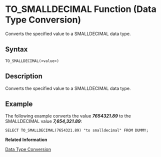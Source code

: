 <!-- loio20f0d4aa75191014a96ef18b874d6f2d -->

# TO\_SMALLDECIMAL Function \(Data Type Conversion\)

Converts the specified value to a SMALLDECIMAL data type.



<a name="loio20f0d4aa75191014a96ef18b874d6f2d__sql_function_to_smalldecimal_1sql_function_to_smalldecimal_syntax"/>

## Syntax

```
TO_SMALLDECIMAL(<value>)
```



<a name="loio20f0d4aa75191014a96ef18b874d6f2d__sql_function_to_smalldecimal_1sql_function_to_smalldecimal_description"/>

## Description

Converts the specified value to a SMALLDECIMAL data type.



<a name="loio20f0d4aa75191014a96ef18b874d6f2d__sql_function_to_smalldecimal_1sql_function_to_smalldecimal_examples"/>

## Example

The following example converts the value ***7654321.89*** to the SMALLDECIMAL value ***7,654,321.89***:

```
SELECT TO_SMALLDECIMAL(7654321.89) "to smalldecimal" FROM DUMMY;
```

**Related Information**  


[Data Type Conversion](../data-type-conversion-46ff965.md "Both implicit and explicit data type conversions are allowed in the SAP HANA database.")

